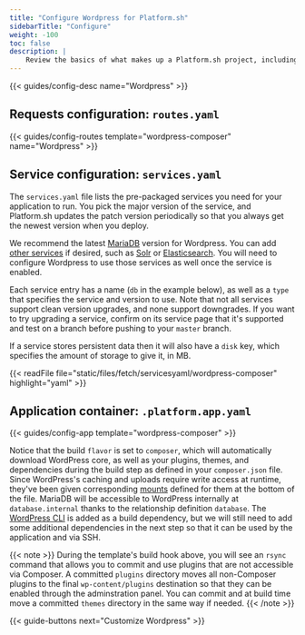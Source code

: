 ```yaml
---
title: "Configure Wordpress for Platform.sh"
sidebarTitle: "Configure"
weight: -100
toc: false
description: |
    Review the basics of what makes up a Platform.sh project, including its three principle configuration files and how to define them for Wordpress.
---
```


{{< guides/config-desc name="Wordpress" >}}

## Requests configuration: `routes.yaml`

{{< guides/config-routes template="wordpress-composer" name="Wordpress" >}}

## Service configuration: `services.yaml`

The `services.yaml` file lists the pre-packaged services you need for your application to run. You pick the major version of the service, and Platform.sh updates the patch version periodically so that you always get the newest version when you deploy.

We recommend the latest [MariaDB](/configuration/services/mysql.md) version for Wordpress. You can add [other services](/configuration/services/_index.md) if desired, such as [Solr](/configuration/services/solr.md) or [Elasticsearch](/configuration/services/elasticsearch.md). You will need to configure Wordpress to use those services as well once the service is enabled.

Each service entry has a name (`db` in the example below), as well as a `type` that specifies the service and version to use.  Note that not all services support clean version upgrades, and none support downgrades.  If you want to try upgrading a service, confirm on its service page that it's supported and test on a branch before pushing to your `master` branch.

If a service stores persistent data then it will also have a `disk` key, which specifies the amount of storage to give it, in MB.

{{< readFile file="static/files/fetch/servicesyaml/wordpress-composer" highlight="yaml" >}}

## Application container: `.platform.app.yaml`

{{< guides/config-app template="wordpress-composer" >}}

Notice that the build `flavor` is set to `composer`, which will automatically download WordPress core, as well as your plugins, themes, and dependencies during the build step as defined in your `composer.json` file. Since WordPress's caching and uploads require write access at runtime, they've been given corresponding [mounts](/configuration/app/storage.md#basic-mounts) defined for them at the bottom of the file. MariaDB will be accessible to WordPress internally at `database.internal` thanks to the relationship definition `database`. The [WordPress CLI](https://packagist.org/packages/wp-cli/wp-cli) is added as a build dependency, but we will still need to add some additional dependencies in the next step so that it can be used by the application and via SSH. 

{{< note >}}
During the template's build hook above, you will see an `rsync` command that allows you to commit and use plugins that are not accessible via Composer. A committed `plugins` directory moves all non-Composer plugins to the final `wp-content/plugins` destination so that they can be enabled through the adminstration panel. You can commit and at build time move a committed `themes` directory in the same way if needed. 
{{< /note >}}

{{< guide-buttons next="Customize Wordpress" >}}
